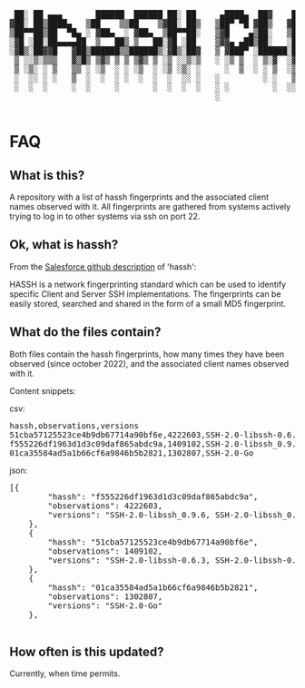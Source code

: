 <pre><div align="center">  
 ██░ ██ ▄▄▄       ██████  ██████ ██░ ██     ▄████▄  ██▓    ██▓█████ ███▄    █▄▄▄█████▓ ██████ 
▓██░ ██▒████▄   ▒██    ▒▒██    ▒▓██░ ██▒   ▒██▀ ▀█ ▓██▒   ▓██▓█   ▀ ██ ▀█   █▓  ██▒ ▓▒██    ▒ 
▒██▀▀██▒██  ▀█▄ ░ ▓██▄  ░ ▓██▄  ▒██▀▀██░   ▒▓█    ▄▒██░   ▒██▒███  ▓██  ▀█ ██▒ ▓██░ ▒░ ▓██▄   
░▓█ ░██░██▄▄▄▄██  ▒   ██▒ ▒   ██░▓█ ░██    ▒▓▓▄ ▄██▒██░   ░██▒▓█  ▄▓██▒  ▐▌██░ ▓██▓ ░  ▒   ██▒
░▓█▒░██▓▓█   ▓██▒██████▒▒██████▒░▓█▒░██▓   ▒ ▓███▀ ░██████░██░▒████▒██░   ▓██░ ▒██▒ ░▒██████▒▒
 ▒ ░░▒░▒▒▒   ▓▒█▒ ▒▓▒ ▒ ▒ ▒▓▒ ▒ ░▒ ░░▒░▒   ░ ░▒ ▒  ░ ▒░▓  ░▓ ░░ ▒░ ░ ▒░   ▒ ▒  ▒ ░░  ▒ ▒▓▒ ▒ ░
 ▒ ░▒░ ░ ▒   ▒▒ ░ ░▒  ░ ░ ░▒  ░ ░▒ ░▒░ ░     ░  ▒  ░ ░ ▒  ░▒ ░░ ░  ░ ░░   ░ ▒░   ░   ░ ░▒  ░ ░
 ░  ░░ ░ ░   ▒  ░  ░  ░ ░  ░  ░  ░  ░░ ░   ░         ░ ░   ▒ ░  ░     ░   ░ ░  ░     ░  ░  ░  
 ░  ░  ░     ░  ░     ░       ░  ░  ░  ░   ░ ░         ░  ░░    ░  ░        ░              ░  
                                           ░                                                  
 </div></pre>    
 
# FAQ

## What is this?
A repository with a list of hassh fingerprints and the associated client names observed with it. All fingerprints are gathered from systems actively trying to log in to other systems via ssh on port 22.

## Ok, what is hassh?

From the [Salesforce github description](https://github.com/salesforce/hassh) of 'hassh':

HASSH is a network fingerprinting standard which can be used to identify specific Client and Server SSH implementations. The fingerprints can be easily stored, searched and shared in the form of a small MD5 fingerprint. 

## What do the files contain?
Both files contain the hassh fingerprints, how many times they have been observed (since october 2022), and the associated client names observed with it.

Content snippets:

csv:

<pre>
hassh,observations,versions
51cba57125523ce4b9db67714a90bf6e,4222603,SSH-2.0-libssh-0.6.3,SSH-2.0-libssh-0.6.0
f555226df1963d1d3c09daf865abdc9a,1409102,SSH-2.0-libssh_0.9.6,SSH-2.0-libssh_0.9.5
01ca35584ad5a1b66cf6a9846b5b2821,1302807,SSH-2.0-Go
</pre>

json: 
<pre>
[{
		"hassh": "f555226df1963d1d3c09daf865abdc9a",
		"observations": 4222603,
		"versions": "SSH-2.0-libssh_0.9.6, SSH-2.0-libssh_0.9.5"
	},
	{
		"hassh": "51cba57125523ce4b9db67714a90bf6e",
		"observations": 1409102,
		"versions": "SSH-2.0-libssh-0.6.3, SSH-2.0-libssh-0.6.0"
	},
	{
		"hassh": "01ca35584ad5a1b66cf6a9846b5b2821",
		"observations": 1302807,
		"versions": "SSH-2.0-Go"
	},
 
</pre>

## How often is this updated?
Currently, when time permits.

